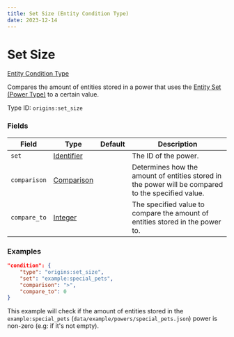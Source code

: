 ```yaml
---
title: Set Size (Entity Condition Type)
date: 2023-12-14
---
```



#	Set Size

[Entity Condition Type](../entity_condition_types.md)

Compares the amount of entities stored in a power that uses the [Entity Set (Power Type)](../power_types/entity_set.md) to a certain value.

Type ID: `origins:set_size`


###	Fields

Field | Type | Default | Description
------|------|---------|------------
`set` | [Identifier](../data_types/identifier.md) | | The ID of the power.
`comparison` | [Comparison](../data_types/comparison.md) | | Determines how the amount of entities stored in the power will be compared to the specified value.
`compare_to` | [Integer](../data_types/integer.md) | | The specified value to compare the amount of entities stored in the power to.


###	Examples

```json
"condition": {
	"type": "origins:set_size",
	"set": "example:special_pets",
	"comparison": ">",
	"compare_to": 0
}
```

This example will check if the amount of entities stored in the `example:special_pets` (`data/example/powers/special_pets.json`) power is non-zero (e.g: if it's not empty).
